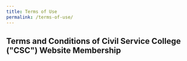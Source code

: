 ```yaml
---
title: Terms of Use
permalink: /terms-of-use/
---
```

<h2>Terms and Conditions of Civil Service College ("CSC") Website Membership</h2>